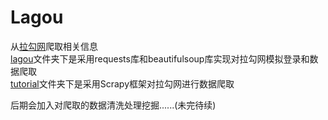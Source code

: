 # Lagou  
从[拉勾网](https://www.lagou.com/)爬取相关信息  
[lagou](https://github.com/songhexiang/Scrapy-Lagou/tree/master/lagou)文件夹下是采用requests库和beautifulsoup库实现对拉勾网模拟登录和数据爬取  
[tutorial](https://github.com/songhexiang/Scrapy-Lagou/tree/master/tutorial)文件夹下是采用Scrapy框架对拉勾网进行数据爬取  
  
后期会加入对爬取的数据清洗处理挖掘......(未完待续)
